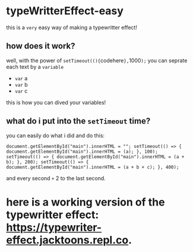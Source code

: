 # typeWritterEffect-easy
this is a `very` easy way of making a typewritter effect!

## how does it work?
well, with the power of `setTimeout((){`codehere`},`1000`);` you can seprate each text by a `variable`

- `var` a
- `var` b
- `var` c

this is how you can dived your variables!

## what do i put into the `setTimeout` time?
you can easily do what i did and do this:

`document.getElementById("main").innerHTML = "";
setTimeout(() => {
document.getElementById("main").innerHTML = (a);
}, 100);
setTimeout(() => {
document.getElementById("main").innerHTML = (a + b);
}, 200);
setTimeout(() => {
document.getElementById("main").innerHTML = (a + b + c);
}, 400);`

and every second `+` 2 to the last second.

# here is a working version of the typewritter effect: https://typewriter-effect.jacktoons.repl.co.

